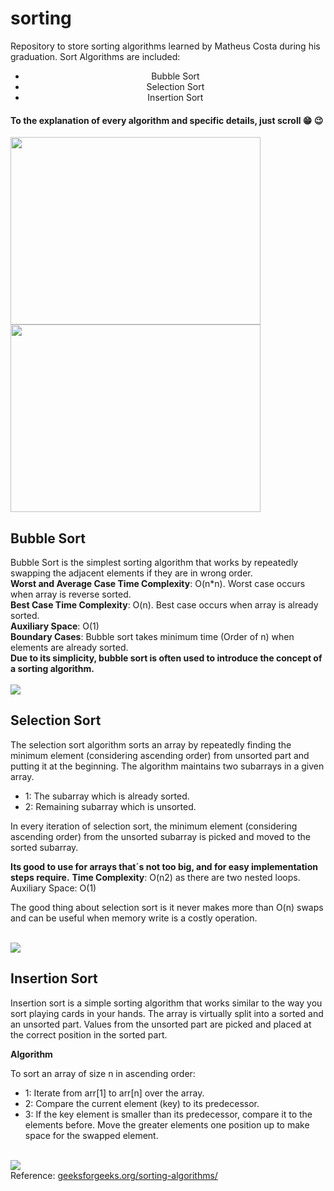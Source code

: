 # sorting
 Repository to store sorting algorithms learned by Matheus Costa during his graduation.
Sort Algorithms are included:
<center><ul>
 <li>Bubble Sort</li>
 <li>Selection Sort</li>
 <li>Insertion Sort</li>
<ul>
  </center>
 <h4>To the explanation of every algorithm and specific details, just scroll  😁 😉 </h4>
   <img align="left" width="400" height="300" src="https://media.giphy.com/media/QaPkV29BJh3gI/giphy.gif"/>
  <img width="400" height="300" src="https://media.giphy.com/media/4UzW8S83pWoKs/giphy.gif"/>
 <h2>Bubble Sort</h2>
 Bubble Sort is the simplest sorting algorithm that works by repeatedly swapping the adjacent elements if they are in wrong order.<br>
 <b>Worst and Average Case Time Complexity</b>: O(n*n). Worst case occurs when array is reverse sorted.<br>
 <b>Best Case Time Complexity</b>: O(n). Best case occurs when array is already sorted.<br>
 <b>Auxiliary Space</b>: O(1)<br>
 <b>Boundary Cases</b>: Bubble sort takes minimum time (Order of n) when elements are already sorted.<br>
 <b>Due to its simplicity, bubble sort is often used to introduce the concept of a sorting algorithm.</b>
 <br><br>
 <img src="https://media.giphy.com/media/nfq7ThNeMbfCfGDGu2/giphy.gif"/>
 <br>
 <h2>Selection Sort</h2>
 <p>The selection sort algorithm sorts an array by repeatedly finding the minimum element (considering ascending order) from unsorted part and putting it at the beginning. The algorithm maintains two subarrays in a given array.</p>
 <ul>
<li>1: The subarray which is already sorted.</li>
<li>2: Remaining subarray which is unsorted.</li>
</ul>
<p>In every iteration of selection sort, the minimum element (considering ascending order) from the unsorted subarray is picked and moved to the sorted subarray.</p>
<b> Its good to use for arrays that´s not too big, and for easy implementation steps require.</b>
<b>Time Complexity</b>: O(n2) as there are two nested loops.
<br>
Auxiliary Space: O(1)
<p>The good thing about selection sort is it never makes more than O(n) swaps and can be useful when memory write is a costly operation.</p>
 <br>
 <img src="https://media.giphy.com/media/z3iMTsKMWSEDBLtCy2/giphy.gif"/>
 <br>
 <h2>Insertion Sort</h2>
 <p>Insertion sort is a simple sorting algorithm that works similar to the way you sort playing cards in your hands. The array is virtually split into a sorted and an unsorted part. Values from the unsorted part are picked and placed at the correct position in the sorted part.</p>
 <b>Algorithm</b>
  <p>To sort an array of size n in ascending order:</p>
  <ul>
  <li>1: Iterate from arr[1] to arr[n] over the array.</li>
  <li>2: Compare the current element (key) to its predecessor.</li>
  <li>3: If the key element is smaller than its predecessor, compare it to the elements before. Move the greater elements one position up to make space for the swapped element.</li>
  </ul>
 <br>
 <img src="https://media.giphy.com/media/z3iMTsKMWSEDBLtCy2/giphy.gif"/>
 <br>
 Reference: <a href="https://www.geeksforgeeks.org/sorting-algorithms/">geeksforgeeks.org/sorting-algorithms/</a>
